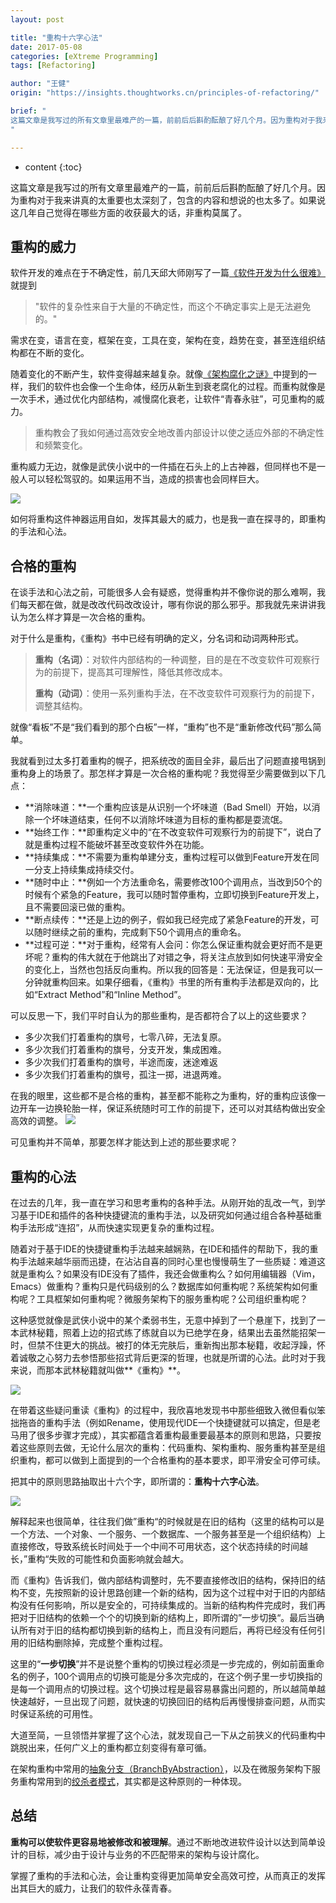 ```yaml
---
layout: post

title: "重构十六字心法"
date: 2017-05-08
categories: [eXtreme Programming]
tags: [Refactoring]

author: "王健"
origin: "https://insights.thoughtworks.cn/principles-of-refactoring/"

brief: "
这篇文章是我写过的所有文章里最难产的一篇，前前后后斟酌酝酿了好几个月。因为重构对于我来讲真的太重要也太深刻了，包含的内容和想说的也太多了。如果说这几年自己觉得在哪些方面的收获最大的话，非重构莫属了。
"

---
```


* content
{:toc}


这篇文章是我写过的所有文章里最难产的一篇，前前后后斟酌酝酿了好几个月。因为重构对于我来讲真的太重要也太深刻了，包含的内容和想说的也太多了。如果说这几年自己觉得在哪些方面的收获最大的话，非重构莫属了。

## 重构的威力
软件开发的难点在于不确定性，前几天邱大师刚写了一篇[《软件开发为什么很难》](http://icodeit.org/2017/01/why-software-is-complex/)就提到

> "软件的复杂性来自于大量的不确定性，而这个不确定事实上是无法避免的。"

需求在变，语言在变，框架在变，工具在变，架构在变，趋势在变，甚至连组织结构都在不断的变化。

随着变化的不断产生，软件变得越来越复杂。就像[《架构腐化之谜》](http://insights.thoughtworkers.org/architecture-corruption/)中提到的一样，我们的软件也会像一个生命体，经历从新生到衰老腐化的过程。而重构就像是一次手术，通过优化内部结构，减慢腐化衰老，让软件“青春永驻”，可见重构的威力。

> 重构教会了我如何通过高效安全地改善内部设计以使之适应外部的不确定性和频繁变化。

重构威力无边，就像是武侠小说中的一件插在石头上的上古神器，但同样也不是一般人可以轻松驾驭的。如果运用不当，造成的损害也会同样巨大。

![](http://insights.thoughtworkers.org/wp-content/uploads/2017/05/1-power.jpeg)


如何将重构这件神器运用自如，发挥其最大的威力，也是我一直在探寻的，即重构的手法和心法。


## 合格的重构
在谈手法和心法之前，可能很多人会有疑惑，觉得重构并不像你说的那么难啊，我们每天都在做，就是改改代码改改设计，哪有你说的那么邪乎。那我就先来讲讲我认为怎么样才算是一次合格的重构。

对于什么是重构，《重构》书中已经有明确的定义，分名词和动词两种形式。

> **重构（名词）**：对软件内部结构的一种调整，目的是在不改变软件可观察行为的前提下，提高其可理解性，降低其修改成本。
>
> **重构（动词）**：使用一系列重构手法，在不改变软件可观察行为的前提下，调整其结构。

就像“看板”不是“我们看到的那个白板”一样，“重构”也不是“重新修改代码”那么简单。

我就看到过太多打着重构的幌子，把系统改的面目全非，最后出了问题直接甩锅到重构身上的场景了。那怎样才算是一次合格的重构呢？我觉得至少需要做到以下几点：

- **消除味道：**一个重构应该是从识别一个坏味道（Bad Smell）开始，以消除一个坏味道结束，任何不以消除坏味道为目标的重构都是耍流氓。
- **始终工作：**即重构定义中的“在不改变软件可观察行为的前提下”，说白了就是重构过程不能破坏甚至改变软件外在功能。
- **持续集成：**不需要为重构单建分支，重构过程可以做到Feature开发在同一分支上持续集成持续交付。
- **随时中止：**例如一个方法重命名，需要修改100个调用点，当改到50个的时候有个紧急的Feature，我可以随时暂停重构，立即切换到Feature开发上，且不需要回滚已做的重构。
- **断点续传：**还是上边的例子，假如我已经完成了紧急Feature的开发，可以随时继续之前的重构，完成剩下50个调用点的重命名。
- **过程可逆：**对于重构，经常有人会问：你怎么保证重构就会更好而不是更坏呢？重构的伟大就在于他跳出了对错之争，将关注点放到如何快速平滑安全的变化上，当然也包括反向重构。所以我的回答是：无法保证，但是我可以一分钟就重构回来。如果仔细看，《重构》书里的所有重构手法都是双向的，比如“Extract Method”和“Inline Method”。

可以反思一下，我们平时自认为的那些重构，是否都符合了以上的这些要求？

- 多少次我们打着重构的旗号，七零八碎，无法复原。
- 多少次我们打着重构的旗号，分支开发，集成困难。
- 多少次我们打着重构的旗号，半途而废，迷途难返
- 多少次我们打着重构的旗号，孤注一掷，进退两难。

在我的眼里，这些都不是合格的重构，甚至都不能称之为重构，好的重构应该像一边开车一边换轮胎一样，保证系统随时可工作的前提下，还可以对其结构做出安全高效的调整。
![](http://insights.thoughtworkers.org/wp-content/uploads/2017/05/2-safety-Efficient.jpg)

可见重构并不简单，那要怎样才能达到上述的那些要求呢？


## 重构的心法
在过去的几年，我一直在学习和思考重构的各种手法。从刚开始的乱改一气，到学习基于IDE和插件的各种快捷键流的重构手法，以及研究如何通过组合各种基础重构手法形成“连招”，从而快速实现更复杂的重构过程。

随着对于基于IDE的快捷键重构手法越来越娴熟，在IDE和插件的帮助下，我的重构手法越来越华丽而迅捷，在沾沾自喜的同时心里也慢慢萌生了一些质疑：难道这就是重构么？如果没有IDE没有了插件，我还会做重构么？如何用编辑器（Vim，Emacs）做重构？重构只是代码级别的么？数据库如何重构呢？系统架构如何重构呢？工具框架如何重构呢？微服务架构下的服务重构呢？公司组织重构呢？

这种感觉就像是武侠小说中的某个柔弱书生，无意中掉到了一个悬崖下，找到了一本武林秘籍，照着上边的招式练了练就自以为已绝学在身，结果出去虽然能招架一时，但禁不住更大的挑战。被打的体无完肤后，重新掏出那本秘籍，收起浮躁，怀着诚敬之心努力去参悟那些招式背后更深的哲理，也就是所谓的心法。此时对于我来说，而那本武林秘籍就叫做**《重构》**。

![](http://insights.thoughtworkers.org/wp-content/uploads/2017/05/3-refactoring.png)


在带着这些疑问重读《重构》的过程中，我欣喜地发现书中那些细致入微但看似笨拙拖沓的重构手法（例如Rename，使用现代IDE一个快捷键就可以搞定，但是老马用了很多步骤才完成），其实都蕴含着重构最重要最基本的原则和思路，只要按着这些原则去做，无论什么层次的重构：代码重构、架构重构、服务重构甚至是组织重构，都可以做到上面提到的一个合格重构的基本要求，即平滑安全可停可续。

把其中的原则思路抽取出十六个字，即所谓的：**重构十六字心法**。

![](http://insights.thoughtworkers.org/wp-content/uploads/2017/05/4-refactoring-principle.jpg)


解释起来也很简单，往往我们做”重构“的时候就是在旧的结构（这里的结构可以是一个方法、一个对象、一个服务、一个数据库、一个服务甚至是一个组织结构）上直接修改，导致系统长时间处于一个中间不可用状态，这个状态持续的时间越长，”重构“失败的可能性和负面影响就会越大。

而《重构》告诉我们，做内部结构调整时，先不要直接修改旧的结构，保持旧的结构不变，先按照新的设计思路创建一个新的结构，因为这个过程中对于旧的内部结构没有任何影响，所以是安全的，可持续集成的。当新的结构构件完成时，我们再把对于旧结构的依赖一个个的切换到新的结构上，即所谓的”一步切换“。最后当确认所有对于旧的结构都切换到新的结构上，而且没有问题后，再将已经没有任何引用的旧结构删除掉，完成整个重构过程。

这里的“**一步切换**”并不是说整个重构的切换过程必须是一步完成的，例如前面重命名的例子，100个调用点的切换可能是分多次完成的，在这个例子里一步切换指的是每一个调用点的切换过程。这个切换过程是最容易暴露出问题的，所以越简单越快速越好，一旦出现了问题，就快速的切换回旧的结构后再慢慢排查问题，从而实时保证系统的可用性。

大道至简，一旦领悟并掌握了这个心法，就发现自己一下从之前狭义的代码重构中跳脱出来，任何广义上的重构都立刻变得有章可循。

在架构重构中常用的[抽象分支（BranchByAbstraction）](http://martinfowler.com/bliki/BranchByAbstraction.html)，以及在微服务架构下服务重构常用到的[绞杀者模式](http://insights.thoughtworkers.org/service-split-and-architecture-evolution/)，其实都是这种原则的一种体现。


## 总结
**重构可以使软件更容易地被修改和被理解**。通过不断地改进软件设计以达到简单设计的目标，减少由于设计与业务的不匹配带来的架构与设计腐化。

掌握了重构的手法和心法，会让重构变得更加简单安全高效可控，从而真正的发挥出其巨大的威力，让我们的软件永葆青春。

